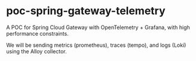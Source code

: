 # poc-spring-gateway-telemetry
A POC for Spring Cloud Gateway with OpenTelemetry + Grafana, with high performance constraints. 

We will be sending metrics (prometheus), traces (tempo), and logs (Loki) using the Alloy collector.
